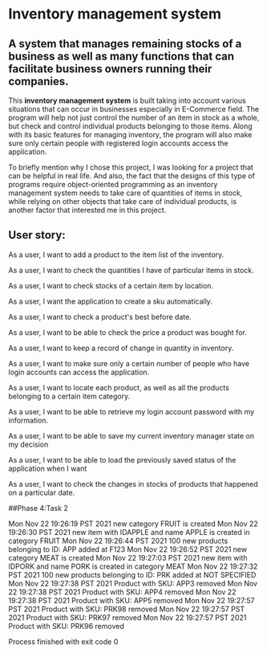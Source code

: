 # Inventory management system

## A system that manages remaining stocks of a business as well as many functions that can facilitate business owners running their companies.





This **inventory management system** is built taking into account various situations that can occur in businesses especially in E-Commerce field.
The program will help not just control the number of an item in stock as a whole, but check and control individual products belonging to those items.
Along with its basic features for managing inventory, the program will also make sure only certain people with registered login accounts access the application.

To briefly mention why I chose this project, I was looking for a project that can be helpful in real life. And also, the fact that the designs of this type of programs 
require object-oriented programming as an inventory management system needs to take care of quantities of items in stock, while relying on other objects 
that take care of  individual products, is another factor that interested me in this project.








## User story:
As a user, I want to add a product to the item list of the inventory.

As a user, I want to check the quantities I have of  particular items in stock.

As a user, I want to check stocks of a certain item by location.

As a user, I want the application to create a sku automatically.

As a user, I want to check a product's best before date.

As a user, I want to be able to check the price a product was bought for.

As a user, I want to keep a record of change in quantity in inventory.

As a user, I want to make sure only a certain number of people who have login accounts can access the application.

As a user, I want to locate each product, as well as all the products belonging to a certain item category.

As a user, I want to be able to retrieve my login account password with my information.

As a user, I want to be able to save my current inventory manager state on my decision

As a user, I want to be able to load the previously saved status of the application when I want

As a user, I want to check the changes in stocks of products that happened on a particular date.


##Phase 4:Task 2

Mon Nov 22 19:26:19 PST 2021
new category FRUIT is created
Mon Nov 22 19:26:30 PST 2021
new item with IDAPPLE and name APPLE is created in category FRUIT
Mon Nov 22 19:26:44 PST 2021
100 new products belonging to ID: APP added at F123
Mon Nov 22 19:26:52 PST 2021
new category MEAT is created
Mon Nov 22 19:27:03 PST 2021
new item with IDPORK and name PORK is created in category MEAT
Mon Nov 22 19:27:32 PST 2021
100 new products belonging to ID: PRK added at NOT SPECIFIED
Mon Nov 22 19:27:38 PST 2021
Product with SKU: APP3 removed
Mon Nov 22 19:27:38 PST 2021
Product with SKU: APP4 removed
Mon Nov 22 19:27:38 PST 2021
Product with SKU: APP5 removed
Mon Nov 22 19:27:57 PST 2021
Product with SKU: PRK98 removed
Mon Nov 22 19:27:57 PST 2021
Product with SKU: PRK97 removed
Mon Nov 22 19:27:57 PST 2021
Product with SKU: PRK96 removed

Process finished with exit code 0
